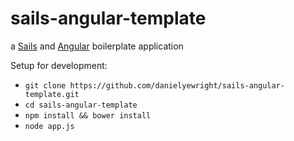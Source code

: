 # sails-angular-template

a [Sails](http://sailsjs.org) and [Angular](http://angularjs.org) boilerplate application


Setup for development:

- `git clone https://github.com/danielyewright/sails-angular-template.git`
- `cd sails-angular-template`
- `npm install && bower install`
- `node app.js`
